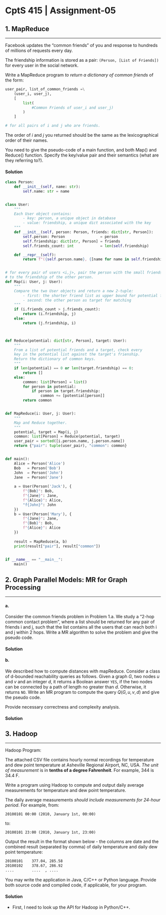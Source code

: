 # CptS 415 | Assignment-05

## 1. MapReduce
---
Facebook updates the “common friends” of you and response to hundreds of millions of requests every day.

The friendship information is stored as a pair: `(Person, [List of Friends])` for every user in the social network.

Write a MapReduce program *to return a dictionary of common friends* of the form:
```python
user_pair, list_of_common_friends =\
	(user_i, user_j),
	[
		list(
			#Common Friends of user_i and user_j)
		)
	]

# for all pairs of i and j who are friends.
```

The order of $i$ and $j$ you returned should be the same as the lexicographical order of their names.

You need to give the pseudo-code of a main function, and both Map() and Reduce() function. Specify the key/value pair and their semantics (what are they referring to?).

#### Solution

```python
class Person:
    def __init__(self, name: str):
        self.name: str = name


class User:
    """
    Each User object contains:
        - key: person, a unique object in database
        - value: friendship, a unique dict associated with the key
    """
    def __init__(self, person: Person, friends: dict[str, Person]):
        self.person: Person                = person
        self.friendship: dict[str, Person] = friends
        self.friends_count: int            = len(self.friendship)

    def __repr__(self):
        return f"({self.person.name}, {[name for name in self.friendship]})"


# for every pair of users <i,j>, pair the person with the small friendship
# to the friendship of the other person.
def Map(i: User, j: User):
    """
    Compare the two User objects and return a new 2-tuple:
        - first: the shorter friend list as upper bound for potential friends
        - second: the other person as target for matching
    """
    if (i.friends_count > j.friends_count):
        return (i.friendship, j)
    else:
        return (j.friendship, i)



def Reduce(potential: dict[str, Person], target: User):
    """
    From a list of potential friends and a target, check every
    key in the potential list against the target's frienship.
    Return the dictionary of common keys.
    """
    if len(potential) == 0 or len(target.friendship) == 0:
        return []
    else: 
        common: list[Person] = list()
        for person in potential:
            if person in target.friendship:
                common += [potential[person]]
        return common


def MapReduce(i: User, j: User):
    """
    Map and Reduce together.
    """
    potential, target = Map(i, j)
    common: list[Person] = Reduce(potential, target)
    user_pair = sorted([i.person.name, j.person.name])
    return {"pair": tuple(user_pair), "common": common}


def main():
    Alice = Person('Alice')
    Bob   = Person('Bob')
    John  = Person('John')
    Jane  = Person('Jane')
    
    a = User(Person('Jack'), {
        f"{Bob}": Bob,
        f"{Jane}": Jane,
        f"{Alice}": Alice,
        "f{John}": John
    })
    b = User(Person('Mary'), {
        f"{Jane}": Jane,
        f"{Bob}": Bob,
        f"{Alice}": Alice
    })
    
    result = MapReduce(a, b)
    print(result["pair"], result["common"])
    

if __name__ == "__main__":
    main()


```

## 2. Graph Parallel Models: MR for Graph Processing
---
#### a.
Consider the common friends problem in Problem 1.a. We study a “2-hop common contact problem”, where a list should be returned for any pair of friends i and j, such that the list contains all the users that can reach both i and j within 2 hops. Write a MR algorithm to solve the problem and give the pseudo code.

#### Solution

#### b.
We described how to compute distances with mapReduce. Consider a class of d-bounded reachability queries as follows. Given a graph $G$, two nodes $u$ and $v$ and an integer $d$, it returns a Boolean answer `YES`, if the two nodes can be connected by a path of length no greater than $d$. Otherwise, it returns `NO`. Write an MR program to compute the query $Q(G, u, v, d)$ and give the pseudo code.

Provide necessary correctness and complexity analysis.

#### Solution


## 3. Hadoop
---
Hadoop Program:

The attached CSV file contains hourly normal recordings for temperature and dew point temperature at Asheville Regional Airport, NC, USA. _The unit of measurement_ is in **tenths of a degree Fahrenheit**. For example, 344 is 34.4 F.

Write a program using Hadoop to compute and output daily average measurements for temperature and dew point temperature.

The daily average measurements *should include measurements for 24-hour period*. For example, from:
```
20100101 00:00 (2010, January 1st, 00:00)
```

to:
```
20100101 23:00 (2010, January 1st, 23:00)
```

Output the result in the format shown below - the columns are date and the combined result (separated by comma) of daily temperature and daily dew point temperature:

```txt
20100101    377.04, 285.58
20100102    378.67, 286.92
....        ....  , .... 
```

You may write the application in Java, C/C++ or Python language. Provide both source code and compiled code, if applicable, for your program.

#### Solution
- First, I need to look up the API for Hadoop in Python/C++. 